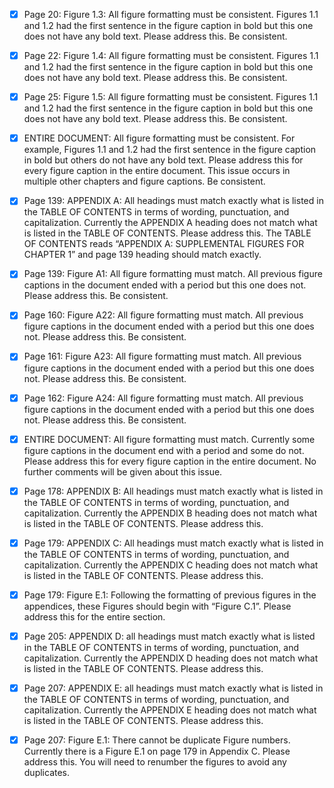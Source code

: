 - [x] Page 20: Figure 1.3: All figure formatting must be consistent. Figures 1.1 and 1.2 had the first sentence in the figure caption in bold but this one does not have any bold text. Please address this. Be consistent.

- [x] Page 22: Figure 1.4: All figure formatting must be consistent. Figures 1.1 and 1.2 had the first sentence in the figure caption in bold but this one does not have any bold text. Please address this. Be consistent. 

- [x] Page 25: Figure 1.5: All figure formatting must be consistent. Figures 1.1 and 1.2 had the first sentence in the figure caption in bold but this one does not have any bold text. Please address this. Be consistent. 

- [x] ENTIRE DOCUMENT: All figure formatting must be consistent. For example, Figures 1.1 and 1.2 had the first sentence in the figure caption in bold but others do not have any bold text. Please address this for every figure caption in the entire document. This issue occurs in multiple other chapters and figure captions. Be consistent. 

- [x] Page 139: APPENDIX A: All headings must match exactly what is listed in the TABLE OF CONTENTS in terms of wording, punctuation, and capitalization. Currently the APPENDIX A heading does not match what is listed in the TABLE OF CONTENTS. Please address this. The TABLE OF CONTENTS reads “APPENDIX A: SUPPLEMENTAL FIGURES FOR CHAPTER 1” and page 139 heading should match exactly.  

- [x] Page 139: Figure A1: All figure formatting must match. All previous figure captions in the document ended with a period but this one does not. Please address this. Be consistent.  

- [x] Page 160: Figure A22: All figure formatting must match. All previous figure captions in the document ended with a period but this one does not. Please address this. Be consistent.

- [x]  Page 161: Figure A23: All figure formatting must match. All previous figure captions in the document ended with a period but this one does not. Please address this. Be consistent.

- [x]  Page 162: Figure A24: All figure formatting must match. All previous figure captions in the document ended with a period but this one does not. Please address this. Be consistent.

- [x]  ENTIRE DOCUMENT: All figure formatting must match. Currently some figure captions in the document end with a period and some do not. Please address this for every figure caption in the entire document. No further comments will be given about this issue.

- [x]  Page 178: APPENDIX B: All headings must match exactly what is listed in the TABLE OF CONTENTS in terms of wording, punctuation, and capitalization. Currently the APPENDIX B heading does not match what is listed in the TABLE OF CONTENTS. Please address this.

- [x]  Page 179: APPENDIX C: All headings must match exactly what is listed in the TABLE OF CONTENTS in terms of wording, punctuation, and capitalization. Currently the APPENDIX C heading does not match what is listed in the TABLE OF CONTENTS. Please address this.

- [x]  Page 179: Figure E.1: Following the formatting of previous figures in the appendices, these Figures should begin with “Figure C.1”. Please address this for the entire section.

- [x]  Page 205: APPENDIX D: all headings must match exactly what is listed in the TABLE OF CONTENTS in terms of wording, punctuation, and capitalization. Currently the APPENDIX D heading does not match what is listed in the TABLE OF CONTENTS. Please address this.

- [x]  Page 207: APPENDIX E: all headings must match exactly what is listed in the TABLE OF CONTENTS in terms of wording, punctuation, and capitalization. Currently the APPENDIX E heading does not match what is listed in the TABLE OF CONTENTS. Please address this.

- [x]  Page 207: Figure E.1: There cannot be duplicate Figure numbers. Currently there is a Figure E.1 on page 179 in Appendix C. Please address this. You will need to renumber the figures to avoid any duplicates.  